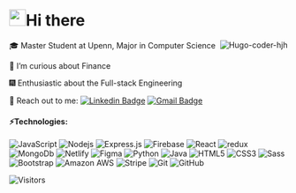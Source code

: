 
<h1><img src="https://emojis.slackmojis.com/emojis/images/1531849430/4246/blob-sunglasses.gif?1531849430" width="30"/>Hi there </h1>

<!-- <img align="right" src="https://github-readme-stats.vercel.app/api/top-langs/?username=Hugo-coder-hjh&hide=TeX&layout=compact&exclude_repo=Exploration-and-Predictive-Analysis-of-Cryptocurrency-Trading-with-Binance-History-Data&exclude_repo=Call-of-Duty-Game" /> -->
<img align="right" src="https://github-readme-stats.vercel.app/api?username=Hugo-coder-hjh&show_icons=true&count_private=true" alt="Hugo-coder-hjh" />

🎓 Master Student at Upenn, Major in Computer Science

🔭 I’m curious about Finance

🎆 Enthusiastic about the Full-stack Engineering


👐 Reach out to me: [![Linkedin Badge](https://img.shields.io/badge/-JiahaoHe-blue?style=flat-square&logo=Linkedin&logoColor=white)](https://www.linkedin.com/in/jiahaohe1999/?locale=en_US)
[![Gmail Badge](https://img.shields.io/badge/-jiahaohe@seas.upenn.edu-c14438?style=flat-square&logo=Gmail&logoColor=white)](mailto:jiahaohe@seas.upenn.edu)


#### ⚡Technologies:
![JavaScript](https://img.shields.io/badge/-JavaScript-black?style=flat-square&logo=javascript)
![Nodejs](https://img.shields.io/badge/-Nodejs-black?style=flat-square&logo=Node.js)
![Express.js](https://img.shields.io/badge/-Express.js-black?style=flat-square&logo=Express)
![Firebase](https://img.shields.io/badge/-Firebase-black?style=flat-square&logo=firebase)
![React](https://img.shields.io/badge/-React-black?style=flat-square&logo=react)
<img alt="redux" src="https://img.shields.io/badge/-Redux-764ABC?style=flat-square&logo=redux&logoColor=white" />
![MongoDb](https://img.shields.io/badge/-MongoDB-green?style=flat-square&logo=MongoDB)
![Netlify](https://img.shields.io/badge/-Netlify-blue?style=flat-square&logo=Netlify)
![Figma](https://img.shields.io/badge/-Figma-black?style=flat-square&logo=Figma)
![Python](https://img.shields.io/badge/-Python-black?style=flat-square&logo=Python)
![Java](https://img.shields.io/badge/-java-E34A86?style=flat-square&logo=java)
![HTML5](https://img.shields.io/badge/-HTML5-E34F26?style=flat-square&logo=html5&logoColor=white)
![CSS3](https://img.shields.io/badge/-CSS3-1572B6?style=flat-square&logo=css3)
<img alt="Sass" src="https://img.shields.io/badge/-Sass-CC6699?style=flat-square&logo=sass&logoColor=white" />
![Bootstrap](https://img.shields.io/badge/-Bootstrap-563D7C?style=flat-square&logo=bootstrap)
![Amazon AWS](https://img.shields.io/badge/Amazon%20AWS-232F3E?style=flat-square&logo=amazon-aws)
![Stripe](https://img.shields.io/badge/Stripe-232F3E?style=flat-square&logo=Stripe)
![Git](https://img.shields.io/badge/-Git-black?style=flat-square&logo=git)
![GitHub](https://img.shields.io/badge/-GitHub-181717?style=flat-square&logo=github)

![Visitors](https://visitor-badge.laobi.icu/badge?page_id=Hugo-coder-hjh.Hugo-coder-hjh)
